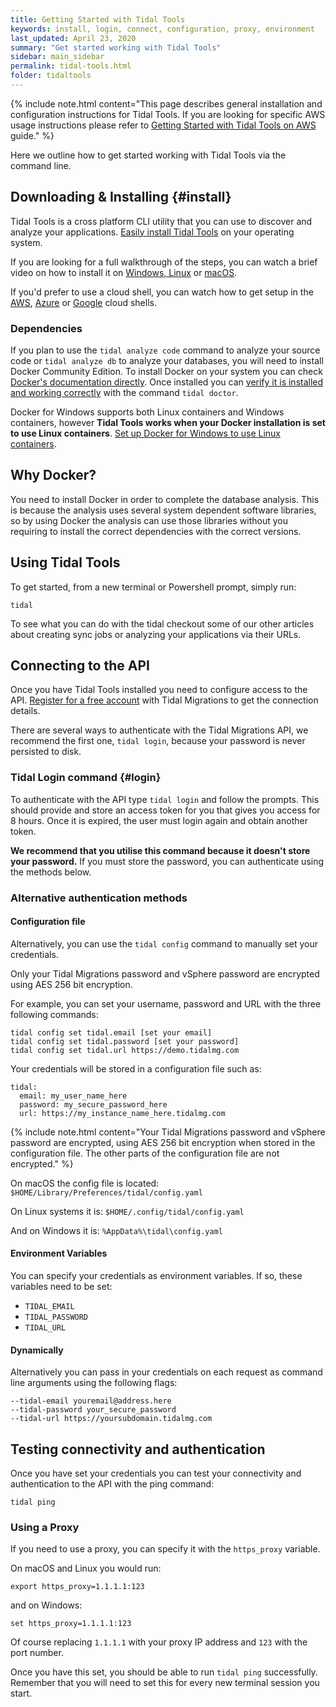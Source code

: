 ```yaml
---
title: Getting Started with Tidal Tools
keywords: install, login, connect, configuration, proxy, environment
last_updated: April 23, 2020
summary: "Get started working with Tidal Tools"
sidebar: main_sidebar
permalink: tidal-tools.html
folder: tidaltools
---
```


{% include note.html content="This page describes general installation and
configuration instructions for Tidal Tools. If you are looking for specific AWS
usage instructions please refer to [Getting Started with Tidal Tools on
AWS](tidal-tools-aws.html) guide." %}

Here we outline how to get started working with Tidal Tools via the command
line.

## Downloading & Installing {#install}

Tidal Tools is a cross platform CLI utility that you can use to discover and
analyze your applications. [Easily install Tidal Tools](https://get.tidal.sh)
on your operating system.

If you are looking for a full walkthrough of the steps, you can watch a brief
video on how to install it on [Windows, Linux](https://www.youtube.com/watch?v=t86W7BokqGM) or [macOS](https://www.youtube.com/watch?v=DyHT0mtPcfE).

If you'd prefer to use a cloud shell, you can watch how to get setup in the [AWS](https://www.youtube.com/watch?v=YpX64_uU-Oo),
[Azure](https://www.youtube.com/watch?v=N_o_GSSY0zg) or [Google](https://www.youtube.com/watch?v=lHO5sk54ceo) cloud shells.

### Dependencies

If you plan to use the `tidal analyze code` command to analyze your source code
or `tidal analyze db` to analyze your databases, you will need to install
Docker Community Edition. To install Docker on your system you can check
[Docker's documentation directly](https://docs.docker.com/install/). Once
installed you can [verify it is installed and working
correctly](/troubleshooting.html) with the command `tidal doctor`.

Docker for Windows supports both Linux containers and Windows containers,
however **Tidal Tools works when your Docker installation is set to use
Linux containers**. [Set up Docker for Windows to use Linux
containers](/troubleshooting.html#docker-linux-containers).


## Why Docker?
You need to install Docker in order to complete the database analysis. This is because the analysis uses several system dependent software libraries, so by using Docker the analysis can use those libraries without you requiring to install the correct dependencies with the correct versions.

## Using Tidal Tools

To get started, from a new terminal or Powershell prompt, simply run:

```
tidal
```

To see what you can do with the tidal checkout some of our other articles about
creating sync jobs or analyzing your applications via their URLs.

## Connecting to the API

Once you have Tidal Tools installed you need to configure access to the API.
[Register for a free account](https://get.tidalmg.com/) with Tidal Migrations
to get the connection details.

There are several ways to authenticate with the Tidal Migrations API, we
recommend the first one, `tidal login`, because your password is never
persisted to disk.

### Tidal Login command {#login}

To authenticate with the API type `tidal login` and follow the prompts. This
should provide and store an access token for you that gives you access for 8
hours. Once it is expired, the user must login again and obtain another token.

**We recommend that you utilise this command because it doesn't store your
password.** If you must store the password, you can authenticate using the
methods below.

### Alternative authentication methods

#### Configuration file


Alternatively, you can use the `tidal config` command to manually set your
credentials.

Only your Tidal Migrations password and vSphere password are encrypted using AES 256 bit encryption.

For example, you can set your username, password and URL with the three
following commands:

```
tidal config set tidal.email [set your email]
tidal config set tidal.password [set your password]
tidal config set tidal.url https://demo.tidalmg.com
```

Your credentials will be stored in a configuration file such as:

```
tidal:
  email: my_user_name_here
  password: my_secure_password_here
  url: https://my_instance_name_here.tidalmg.com
```
{% include note.html content="Your Tidal Migrations password and vSphere password are encrypted, using AES 256 bit encryption when stored in the configuration file. The other parts of the configuration file are not encrypted." %}

On macOS the config file is located:
`$HOME/Library/Preferences/tidal/config.yaml`

On Linux systems it is: `$HOME/.config/tidal/config.yaml`

And on Windows it is: `%AppData%\tidal\config.yaml`

#### Environment Variables

You can specify your credentials as environment variables. If so, these
variables need to be set:

- `TIDAL_EMAIL`
- `TIDAL_PASSWORD`
- `TIDAL_URL`

#### Dynamically

Alternatively you can pass in your credentials on each request as command line
arguments using the following flags:

```
--tidal-email youremail@address.here
--tidal-password your_secure_password
--tidal-url https://yoursubdomain.tidalmg.com
```

## Testing connectivity and authentication

Once you have set your credentials you can test your connectivity and
authentication to the API with the ping command:

```
tidal ping
```

### Using a Proxy

If you need to use a proxy, you can specify it with the `https_proxy` variable.

On macOS and Linux you would run:

```
export https_proxy=1.1.1.1:123
```

and on Windows:

```
set https_proxy=1.1.1.1:123
```

Of course replacing `1.1.1.1` with your proxy IP address and `123` with the
port number.

Once you have this set, you should be able to run `tidal ping` successfully.
Remember that you will need to set this for every new terminal session you
start.
